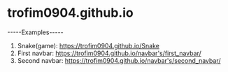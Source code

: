 # trofim0904.github.io

-----Examples-----
1. Snake(game): https://trofim0904.github.io/Snake
2. First navbar: https://trofim0904.github.io/navbar's/first_navbar/
3. Second navbar: https://trofim0904.github.io/navbar's/second_navbar/
